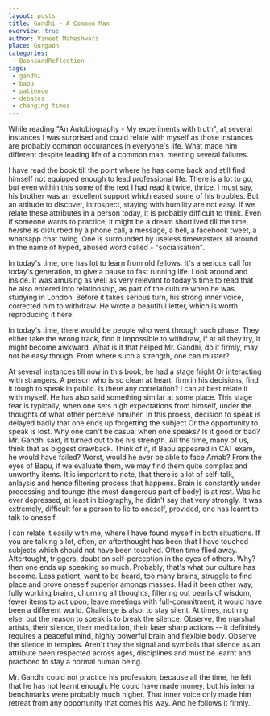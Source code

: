 ```yaml
---
layout: posts
title: Gandhi - A Common Man
overview: true
author: Vineet Maheshwari
place: Gurgaon
categories: 
 - BooksAndReflection
tags: 
 - gandhi
 - bapu
 - patience
 - debates
 - changing times
---
```

While reading "An Autobiography - My experiments with truth", at several instances I was surprised and could relate with myself as those instances are probably common occurances in everyone's life. What made him different despite leading life of a common man, meeting several failures.

I have read the book till the point where he has come back and still find himself not equipped enough to lead professional life. There is a lot to go, but even within this some of the text I had read it twice, thrice. I must say, his brother was an excellent support which eased some of his troubles. But an attitude to discover, introspect, staying with humility are not easy. If we relate these attributes in a person today, it is probably difficult to think. Even if someone wants to practice, it might be a dream shortlived till the time, he/she is disturbed by a phone call, a message, a bell, a facebook tweet, a whatsapp chat twing. One is surrounded by useless timewasters all around in the name of hyped, abused word called - "socialisation".

In today's time, one has lot to learn from old fellows. It's a serious call for today's generation, to give a pause to fast running life. Look around and inside. It was amusing as well as very relevant to today's time to read that he also entered into relationship, as part of the culture when he was studying in London. Before it takes serious turn, his strong inner voice, corrected him to withdraw. He wrote a beautiful letter, which is worth reproducing it here:
>

In today's time, there would be people who went through such phase. They either take the wrong track, find it impossible to withdraw, if at all they try, it might become awkward. What is it that helped Mr. Gandhi, do it firmly, may not be easy though. From where such a strength, one can muster?

At several instances till now in this book, he had a stage fright Or interacting with strangers. A person who is so clean at heart, firm in his decisions, find it tough to speak in public. Is there any correlation? I can at best relate it with myself. He has also said something similar at some place. This stage fear is typically, when one sets high expectations from himself, under the thoughts of what other perceive him/her. In this proess, decision to speak is delayed badly that one ends up forgetting the subject Or the opportunity to speak is lost. Why one can't be casual when one speaks? Is it good or bad? Mr. Gandhi said, it turned out to be his strength. All the time, many of us, think that as biggest drawback. Think of it, if Bapu appeared in CAT exam, he would have failed? Worst, would he ever be able to face Arnab? From the eyes of Bapu, if we evaluate them, we may find them quite complex and unworthy items. It is important to note, that there is a lot of self-talk, anlaysis and hence filtering process that happens. Brain is constantly under processing and tounge (the most dangerous part of body) is at rest. Was he ever depressed, at least in biography, he didn't say that very strongly. It was extremely, difficult for a person to lie to oneself, provided, one has learnt to talk to oneself.

I can relate it easily with me, where I have found myself in both situations. If you are talking a lot, often, an afterthought has been that I have touched subjects which should not have been touched. Often time flied away. Aftertought, triggers, doubt on self-perception in the eyes of others. Why? then one ends up speaking so much. Probably, that's what our culture has become. Less patient, want to be heard, too many brains, struggle to find place and prove oneself superior amongs masses. Had it been other way, fully working brains, churning all thoughts, filtering out pearls of wisdom, fewer items to act upon, leave meetings with full-commitment, it would have been a different world. Challenge is also, to stay silent. At times, nothing else, but the reason to speak is to break the silence. Observe, the marshal artists, their silence, their meditation, their laser sharp actions -- it definitely requires a peaceful mind, highly powerful brain and flexible body. Observe the silence in temples. Aren't they the signal and symbols that silence as an attribute been respected across ages, disciplines and must be learnt and practiced to stay a normal human being.

Mr. Gandhi could not practice his profession, because all the time, he felt that he has not learnt enough. He could have made money, but his internal benchmarks were probably much higher. That inner voice only made him retreat from any opportunity that comes his way. And he follows it firmly.